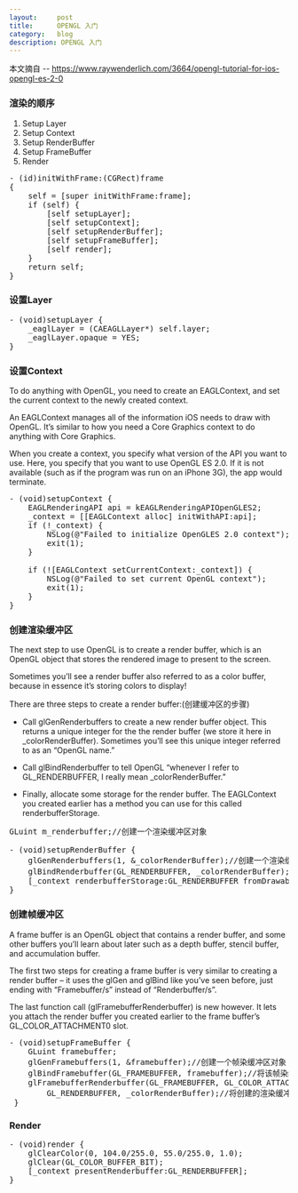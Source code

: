 ```yaml
---
layout:     post
title:      OPENGL 入门
category:   blog
description: OPENGL 入门
---
```

本文摘自 -- <https://www.raywenderlich.com/3664/opengl-tutorial-for-ios-opengl-es-2-0>

### 渲染的顺序
1. Setup Layer
2. Setup Context
3. Setup RenderBuffer
4. Setup FrameBuffer
5. Render

<pre class="prettyprint">
- (id)initWithFrame:(CGRect)frame
{
    self = [super initWithFrame:frame];
    if (self) {        
        [self setupLayer];        
        [self setupContext];                
        [self setupRenderBuffer];        
        [self setupFrameBuffer];                
        [self render];        
    }
    return self;
}
</pre>

### 设置Layer
<pre class="prettyprint">
- (void)setupLayer {
    _eaglLayer = (CAEAGLLayer*) self.layer;
    _eaglLayer.opaque = YES;
}
</pre>

### 设置Context
To do anything with OpenGL, you need to create an EAGLContext, and set the current context to the newly created context.

An EAGLContext manages all of the information iOS needs to draw with OpenGL. It’s similar to how you need a Core Graphics context to do anything with Core Graphics.

When you create a context, you specify what version of the API you want to use. Here, you specify that you want to use OpenGL ES 2.0. If it is not available (such as if the program was run on an iPhone 3G), the app would terminate.

<pre class="prettyprint">
- (void)setupContext {   
    EAGLRenderingAPI api = kEAGLRenderingAPIOpenGLES2;
    _context = [[EAGLContext alloc] initWithAPI:api];
    if (!_context) {
        NSLog(@"Failed to initialize OpenGLES 2.0 context");
        exit(1);
    }
 
    if (![EAGLContext setCurrentContext:_context]) {
        NSLog(@"Failed to set current OpenGL context");
        exit(1);
    }
}
</pre>

### 创建渲染缓冲区   
The next step to use OpenGL is to create a render buffer, which is an OpenGL object that stores the rendered image to present to the screen.

Sometimes you’ll see a render buffer also referred to as a color buffer, because in essence it’s storing colors to display!

There are three steps to create a render buffer:(创建缓冲区的步骤)

* Call glGenRenderbuffers to create a new render buffer object. This returns a unique integer for the the render buffer (we store it here in _colorRenderBuffer). Sometimes you’ll see this unique integer referred to as an “OpenGL name.”

* Call glBindRenderbuffer to tell OpenGL “whenever I refer to GL_RENDERBUFFER, I really mean _colorRenderBuffer.”

* Finally, allocate some storage for the render buffer. The EAGLContext you created earlier has a method you can use for this called renderbufferStorage.

<pre class="prettyprint">
GLuint m_renderbuffer;//创建一个渲染缓冲区对象

- (void)setupRenderBuffer {
    glGenRenderbuffers(1, &_colorRenderBuffer);//创建一个渲染缓冲区对象
    glBindRenderbuffer(GL_RENDERBUFFER, _colorRenderBuffer);//将该渲染缓冲区对象绑定到管线上
    [_context renderbufferStorage:GL_RENDERBUFFER fromDrawable:_eaglLayer];    
}
</pre>

### 创建帧缓冲区
A frame buffer is an OpenGL object that contains a render buffer, and some other buffers you’ll learn about later such as a depth buffer, stencil buffer, and accumulation buffer.

The first two steps for creating a frame buffer is very similar to creating a render buffer – it uses the glGen and glBind like you’ve seen before, just ending with “Framebuffer/s” instead of “Renderbuffer/s”.

The last function call (glFramebufferRenderbuffer) is new however. It lets you attach the render buffer you created earlier to the frame buffer’s GL_COLOR_ATTACHMENT0 slot.

<pre clas="prettyprint">
- (void)setupFrameBuffer {    
    GLuint framebuffer;
    glGenFramebuffers(1, &framebuffer);//创建一个帧染缓冲区对象
    glBindFramebuffer(GL_FRAMEBUFFER, framebuffer);//将该帧染缓冲区对象绑定到管线上
    glFramebufferRenderbuffer(GL_FRAMEBUFFER, GL_COLOR_ATTACHMENT0, 
        GL_RENDERBUFFER, _colorRenderBuffer);//将创建的渲染缓冲区绑定到帧缓冲区上，并使用颜色填充
 }
</pre>

### Render
<pre class="prettyprint">
- (void)render {
    glClearColor(0, 104.0/255.0, 55.0/255.0, 1.0);
    glClear(GL_COLOR_BUFFER_BIT); 
    [_context presentRenderbuffer:GL_RENDERBUFFER];
}
</pre>